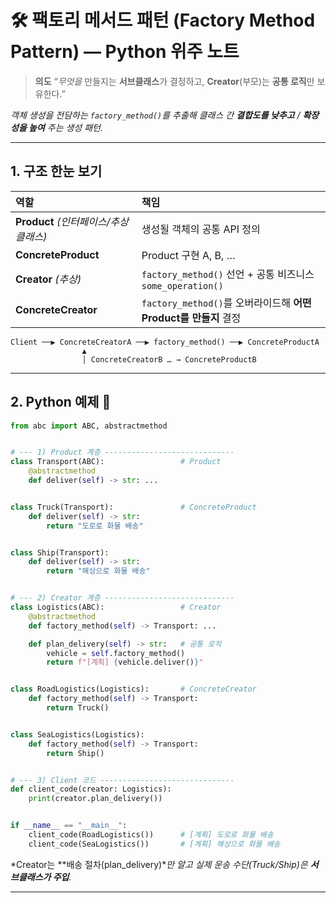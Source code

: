 # 🛠️ 팩토리 메서드 패턴 (Factory Method Pattern) — Python 위주 노트

> **의도**
> “*무엇을* 만들지는 **서브클래스**가 결정하고,
> **Creator**(부모)는 **공통 로직**만 보유한다.”

*객체 생성을 전담하는 `factory_method()`를 추출해
클래스 간 **결합도를 낮추고** / **확장성을 높여** 주는 생성 패턴.*

---

## 1. 구조 한눈 보기

| 역할                           | 책임                                                 |
| :--------------------------- | :------------------------------------------------- |
| **Product** *(인터페이스/추상 클래스)* | 생성될 객체의 공통 API 정의                                  |
| **ConcreteProduct**          | Product 구현 A, B, …                                 |
| **Creator** *(추상)*           | `factory_method()` 선언 + 공통 비즈니스 `some_operation()` |
| **ConcreteCreator**          | `factory_method()`를 오버라이드해 **어떤 Product를 만들지** 결정  |

```
Client ──▶ ConcreteCreatorA ──▶ factory_method() ──▶ ConcreteProductA
                ▲
                │ ConcreteCreatorB … → ConcreteProductB
```

---

## 2. Python 예제 📄

```python
from abc import ABC, abstractmethod


# --- 1) Product 계층 -----------------------------
class Transport(ABC):                 # Product
    @abstractmethod
    def deliver(self) -> str: ...


class Truck(Transport):               # ConcreteProduct
    def deliver(self) -> str:
        return "도로로 화물 배송"


class Ship(Transport):
    def deliver(self) -> str:
        return "해상으로 화물 배송"


# --- 2) Creator 계층 -----------------------------
class Logistics(ABC):                 # Creator
    @abstractmethod
    def factory_method(self) -> Transport: ...

    def plan_delivery(self) -> str:   # 공통 로직
        vehicle = self.factory_method()
        return f"[계획] {vehicle.deliver()}"


class RoadLogistics(Logistics):       # ConcreteCreator
    def factory_method(self) -> Transport:
        return Truck()


class SeaLogistics(Logistics):
    def factory_method(self) -> Transport:
        return Ship()


# --- 3) Client 코드 ------------------------------
def client_code(creator: Logistics):
    print(creator.plan_delivery())


if __name__ == "__main__":
    client_code(RoadLogistics())      # [계획] 도로로 화물 배송
    client_code(SeaLogistics())       # [계획] 해상으로 화물 배송
```

\*Creator는 \*\*배송 절차(plan\_delivery)\**만 알고
실제 운송 수단(Truck/Ship)은 **서브클래스가 주입**.*

---
